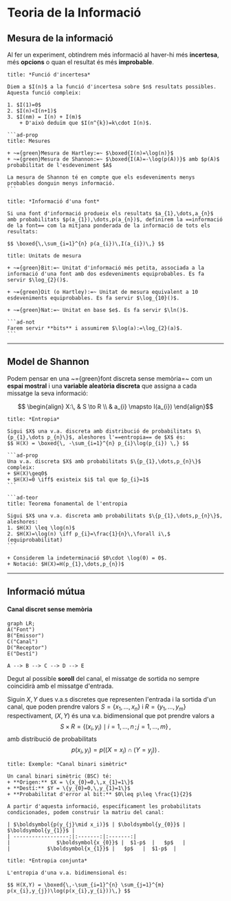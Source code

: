 # Teoria de la Informació

## **Mesura** de la informació

Al fer un experiment, obtindrem més informació al haver-hi més **incertesa**, més **opcions** o quan el resultat és més **improbable**.

````ad-def
title: *Funció d'incertesa*

Diem a $I(n)$ a la funció d'incertesa sobre $n$ resultats possibles. Aquesta funció compleix:

1. $I(1)=0$
2. $I(n)<I(n+1)$
3. $I(nm) = I(n) + I(m)$
	+ D'això deduïm que $I(n^{k})=k\cdot I(n)$.

```ad-prop
title: Mesures

+ ~={green}Mesura de Hartley:=~ $\boxed{I(n)=\log(n)}$
+ ~={green}Mesura de Shannon:=~ $\boxed{I(A)=-\log(p(A))}$ amb $p(A)$ probabilitat de l'esdeveniment $A$
  
La mesura de Shannon té en compte que els esdeveniments menys probables donguin menys informació.
```
````

```ad-def
title: *Informació d'una font*

Si una font d'informació produeix els resultats $a_{1},\dots,a_{n}$ amb probabilitats $p(a_{1}),\dots,p(a_{n})$, definirem la ==informació de la font== com la mitjana ponderada de la informació de tots els resultats:

$$ \boxed{\,\sum_{i=1}^{n} p(a_{i})\,I(a_{i})\,} $$
```

````ad-def
title: Unitats de mesura

+ ~={green}Bit:=~ Unitat d'informació més petita, associada a la informació d'una font amb dos esdeveniments equiprobables. Es fa servir $\log_{2}()$.

+ ~={green}Dit (o Hartley):=~ Unitat de mesura equivalent a 10 esdeveniments equiprobables. Es fa servir $\log_{10}()$.
  
+ ~={green}Nat:=~ Unitat en base $e$. Es fa servir $\ln()$.
  
```ad-not
Farem servir **bits** i assumirem $\log(a):=\log_{2}(a)$.
```
````


---
## Model de **Shannon**

Podem pensar en una ~={green}font discreta sense memòria=~ com un **espai mostral** i una **variable aleatòria discreta** que assigna a cada missatge la seva informació:

$$ \begin{align}
X:\, & S \to R \\
& a_{i} \mapsto I(a_{i})
\end{align}$$

````ad-def
title: *Entropia*

Sigui $X$ una v.a. discreta amb distribució de probabilitats $\{p_{1},\dots p_{n}\}$, aleshores l'==entropia== de $X$ és:
$$ H(X) = \boxed{\, -\sum_{i=1}^{n} p_{i}\log(p_{i}) \,} $$

```ad-prop
Una v.a. discreta $X$ amb probabilitats $\{p_{1},\dots,p_{n}\}$ compleix:
+ $H(X)\geq0$
+ $H(X)=0 \iff$ existeix $i$ tal que $p_{i}=1$ 
```

```ad-teor
title: Teorema fonamental de l'entropia

Sigui $X$ una v.a. discreta amb probabilitats $\{p_{1},\dots,p_{n}\}$, aleshores:
1. $H(X) \leq \log(n)$
2. $H(X)=\log(n) \iff p_{i}=\frac{1}{n}\,\forall i\,$ (equiprobabilitat) 
```
````

```ad-not
+ Considerem la indeterminació $0\cdot \log(0) = 0$.
+ Notació: $H(X)=H(p_{1},\dots,p_{n})$
```


---
## Informació **mútua**

#### **Canal** discret sense memòria

```mehrmaid
graph LR;
A("Font")
B("Emissor")
C("Canal")
D("Receptor")
E("Destí")

A --> B --> C --> D --> E
```

Degut al possible **soroll** del canal, el missatge de sortida no sempre coincidirà amb el missatge d'entrada.

Siguin $X,Y$ dues v.a.s discretes que representen l'entrada i la sortida d'un canal, que poden prendre valors $S=\{x_{1},\dots,x_{n}\}$ i $R=\{y_{1},\dots,y_{m}\}$ respectivament, $(X,Y)$ és una v.a. bidimensional que pot prendre valors a
$$ S\times R = \{ (x_{i},y_{i}) \mid i=1,\dots,n\,;\, j=1,\dots,m \} \,,$$
amb distribució de probabilitats
$$ p(x_{i},y_{i}) = p((X=x_{i})\cap(Y=y_{j})) \,.$$

```ad-ex
title: Exemple: *Canal binari simètric*

Un canal binari simètric (BSC) té:
+ **Origen:** $X = \{x_{0}=0,\,x_{1}=1\}$
+ **Destí:** $Y = \{y_{0}=0,\,y_{1}=1\}$
+ **Probabilitat d'error al bit:** $0\leq p\leq \frac{1}{2}$

A partir d'aquesta informació, específicament les probabilitats condicionades, podem construir la matriu del canal:

| $\boldsymbol{p(y_{j}\mid x_i)}$ | $\boldsymbol{y_{0}}$ | $\boldsymbol{y_{1}}$ |
| ------------------:|:-------:|:-------:|
|               $\boldsymbol{x_{0}}$ |  $1-p$  |   $p$   |
|            $\boldsymbol{x_{1}}$ |   $p$   |  $1-p$  | 
```

```ad-def
title: *Entropia conjunta*

L'entropia d'una v.a. bidimensional és:

$$ H(X,Y) = \boxed{\,-\sum_{i=1}^{n} \sum_{j=1}^{m} p(x_{i},y_{j})\log(p(x_{i},y_{i}))\,} $$
```